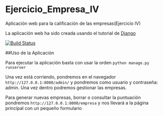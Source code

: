 # Ejercicio_Empresa_IV
Aplicación web para la calificación de las empresas(Ejercicio IV)

La aplicación web ha sido creada usando el tutorial de [Django](http://djangotutorial.readthedocs.io/es/1.8/intro/tutorial03.html)

[![Build Status](https://travis-ci.org/sergiocaceres/Ejercicio_Empresa_IV.svg?branch=master)](https://travis-ci.org/sergiocaceres/Ejercicio_Empresa_IV)

##Uso de la Aplicación

Para ejecutar la aplicación basta con usar la orden ```python manage.py runserver```

Una vez está corriendo, pondremos en el navegador ```http://127.0.0.1:8000/admin/``` y pondremos como usuario y contraseña: admin. Una vez dentro podremos gestionar las empresas.

Para generar nuevas empresas, borrar o consultar la puntuación pondremos ```http://127.0.0.1:8000/empresa``` y nos llevará a la página principal con un pequeño formulario
